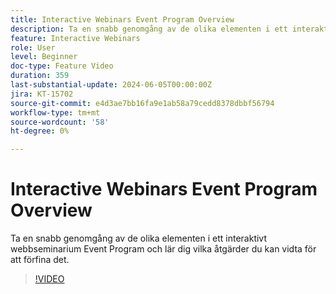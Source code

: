 ```yaml
---
title: Interactive Webinars Event Program Overview
description: Ta en snabb genomgång av de olika elementen i ett interaktivt webbseminarium Event Program och lär dig vilka åtgärder du kan vidta för att förfina det.
feature: Interactive Webinars
role: User
level: Beginner
doc-type: Feature Video
duration: 359
last-substantial-update: 2024-06-05T00:00:00Z
jira: KT-15702
source-git-commit: e4d3ae7bb16fa9e1ab58a79cedd8378dbbf56794
workflow-type: tm+mt
source-wordcount: '58'
ht-degree: 0%

---
```



# Interactive Webinars Event Program Overview

Ta en snabb genomgång av de olika elementen i ett interaktivt webbseminarium Event Program och lär dig vilka åtgärder du kan vidta för att förfina det.

>[!VIDEO](https://video.tv.adobe.com/v/3429640/?learn=on)
